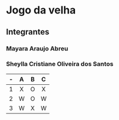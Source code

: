 # Jogo da velha
## Integrantes
### Mayara Araujo Abreu
### Sheylla Cristiane Oliveira dos Santos

| -  |  A     | B     | C     |
| -- | :---:  | :---: | :---: |
| 1  | X      | O     |  X    |
| 2  | W      | O     | W     |
| 3  | W      | X     | W     |

